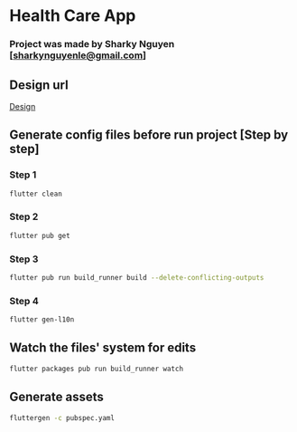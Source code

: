# Health Care App

### Project was made by Sharky Nguyen [sharkynguyenle@gmail.com]

## Design url

[Design](https://www.figma.com/design/otEZKBhhYjj0Vy9ZjbIGU0/Health-Care-App?node-id=0-90&node-type=frame&t=Ovw7CarScsH0ajDG-0)

## Generate config files before run project [Step by step]

### Step 1

```bash
flutter clean
```

### Step 2

```bash
flutter pub get
```

### Step 3

```bash
flutter pub run build_runner build --delete-conflicting-outputs
```

### Step 4

```bash
flutter gen-l10n
```

## Watch the files' system for edits

```bash
flutter packages pub run build_runner watch
```

## Generate assets

```bash
fluttergen -c pubspec.yaml
```
